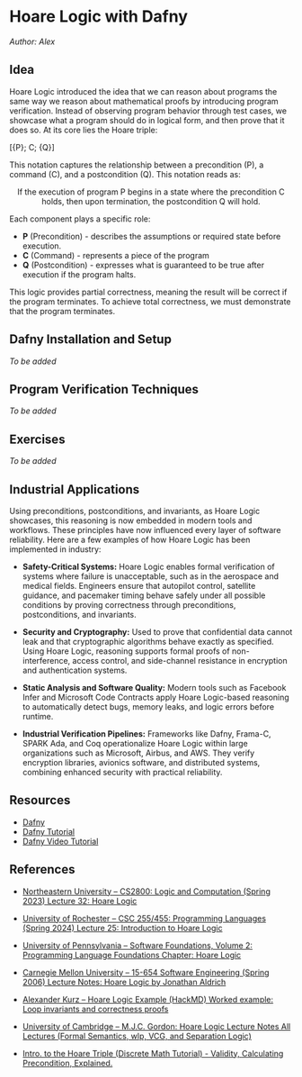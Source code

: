 # Hoare Logic with Dafny

*Author: Alex*

## Idea

Hoare Logic introduced the idea that we can reason about programs the same way we reason about mathematical proofs by introducing program verification. Instead of observing program behavior through test cases, we showcase what a program should do in logical form, and then prove that it does so. At its core lies the Hoare triple:

[{P}; C; {Q}]

This notation captures the relationship between a precondition (P), a command (C), and a postcondition (Q). This notation reads as:

<p align="center"> If the execution of program P begins in a state where the precondition C holds, then upon termination, the postcondition Q will hold. </p>

Each component plays a specific role:
- **P** (Precondition) - describes the assumptions or required state before execution.
- **C** (Command) - represents a piece of the program
- **Q** (Postcondition) - expresses what is guaranteed to be true after execution if the program halts.

This logic provides partial correctness, meaning the result will be correct if the program terminates. To achieve​​ total correctness, we must demonstrate that the program terminates. 

## Dafny Installation and Setup

*To be added*

## Program Verification Techniques

*To be added*

## Exercises

*To be added*

## Industrial Applications

Using preconditions, postconditions, and invariants, as Hoare Logic showcases, this reasoning is now embedded in modern tools and workflows. These principles have now influenced every layer of software reliability. Here are a few examples of how Hoare Logic has been implemented in industry:

- **Safety-Critical Systems:**
Hoare Logic enables formal verification of systems where failure is unacceptable, such as in the aerospace and medical fields. Engineers ensure that autopilot control, satellite guidance, and pacemaker timing behave safely under all possible conditions by proving correctness through preconditions, postconditions, and invariants.


- **Security and Cryptography:**
Used to prove that confidential data cannot leak and that cryptographic algorithms behave exactly as specified. Using Hoare Logic, reasoning supports formal proofs of non-interference, access control, and side-channel resistance in encryption and authentication systems.


- **Static Analysis and Software Quality:**
Modern tools such as Facebook Infer and Microsoft Code Contracts apply Hoare Logic-based reasoning to automatically detect bugs, memory leaks, and logic errors before runtime.


- **Industrial Verification Pipelines:**
Frameworks like Dafny, Frama-C, SPARK Ada, and Coq operationalize Hoare Logic within large organizations such as Microsoft, Airbus, and AWS. They verify encryption libraries, avionics software, and distributed systems, combining enhanced security with practical reliability.
## Resources

- [Dafny](https://github.com/dafny-lang/dafny)
- [Dafny Tutorial](https://dafny.org/dafny/OnlineTutorial/guide)
- [Dafny Video Tutorial](https://www.youtube.com/watch?v=oLS_y842fMc)

## References

- [Northeastern University – CS2800: Logic and Computation (Spring 2023) Lecture 32: Hoare Logic](https://course.ccs.neu.edu/cs2800sp23/l32.html)

- [University of Rochester – CSC 255/455: Programming Languages (Spring 2024) Lecture 25: Introduction to Hoare Logic](https://www.cs.rochester.edu/~spai4/courses/csc-255-455/spring-2024/static/25-intro-hoare-logic.pdf)

- [University of Pennsylvania – Software Foundations, Volume 2: Programming Language Foundations Chapter: Hoare Logic](https://softwarefoundations.cis.upenn.edu/plf-current/Hoare.html)

- [Carnegie Mellon University – 15-654 Software Engineering (Spring 2006) Lecture Notes: Hoare Logic by Jonathan Aldrich](https://www.cs.cmu.edu/~aldrich/courses/654-sp06/notes/3-hoare-notes.pdf)

- [Alexander Kurz – Hoare Logic Example (HackMD) Worked example: Loop invariants and correctness proofs](https://hackmd.io/@alexhkurz/Hy135C2tH)

- [University of Cambridge – M.J.C. Gordon: Hoare Logic Lecture Notes All Lectures (Formal Semantics, wlp, VCG, and Separation Logic)](https://www.cl.cam.ac.uk/archive/mjcg/HoareLogic/Lectures/AllLectures.pdf)

- [Intro. to the Hoare Triple (Discrete Math Tutorial) - Validity, Calculating Precondition, Explained.](https://www.youtube.com/watch?v=-Bs2Uy3zGsw)
